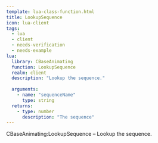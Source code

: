 ```yaml
---
template: lua-class-function.html
title: LookupSequence
icon: lua-client
tags:
  - lua
  - client
  - needs-verification
  - needs-example
lua:
  library: CBaseAnimating
  function: LookupSequence
  realm: client
  description: "Lookup the sequence."
  
  arguments:
    - name: "sequenceName"
      type: string
  returns:
    - type: number
      description: "The sequence"
---
```


<div class="lua__search__keywords">
CBaseAnimating:LookupSequence &#x2013; Lookup the sequence.
</div>
